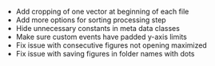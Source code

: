 - Add cropping of one vector at beginning of each file
- Add more options for sorting processing step
- Hide unnecessary constants in meta data classes
- Make sure custom events have padded y-axis limits
- Fix issue with consecutive figures not opening maximized
- Fix issue with saving figures in folder names with dots